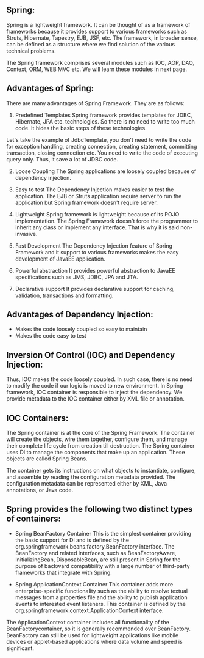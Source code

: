 
## Spring:

Spring is a lightweight framework. It can be thought of as a framework of frameworks because it provides support to various frameworks such as Struts, Hibernate, Tapestry, EJB, JSF, etc. The framework, in broader sense, can be defined as a structure where we find solution of the various technical problems.

The Spring framework comprises several modules such as IOC, AOP, DAO, Context, ORM, WEB MVC etc. We will learn these modules in next page. 

## Advantages of Spring:

There are many advantages of Spring Framework. They are as follows:

1) Predefined Templates
Spring framework provides templates for JDBC, Hibernate, JPA etc. technologies. So there is no need to write too much code. It hides the basic steps of these technologies.

Let's take the example of JdbcTemplate, you don't need to write the code for exception handling, creating connection, creating statement, committing transaction, closing connection etc. You need to write the code of executing query only. Thus, it save a lot of JDBC code.

2) Loose Coupling
The Spring applications are loosely coupled because of dependency injection.

3) Easy to test
The Dependency Injection makes easier to test the application. The EJB or Struts application require server to run the application but Spring framework doesn't require server.

4) Lightweight
Spring framework is lightweight because of its POJO implementation. The Spring Framework doesn't force the programmer to inherit any class or implement any interface. That is why it is said non-invasive.

5) Fast Development
The Dependency Injection feature of Spring Framework and it support to various frameworks makes the easy development of JavaEE application.

6) Powerful abstraction
It provides powerful abstraction to JavaEE specifications such as JMS, JDBC, JPA and JTA.

7) Declarative support
It provides declarative support for caching, validation, transactions and formatting.

## Advantages of Dependency Injection:

- Makes the code loosely coupled so easy to maintain
- Makes the code easy to test

## Inversion Of Control (IOC) and Dependency Injection:

Thus, IOC makes the code loosely coupled. In such case, there is no need to modify the code if our logic is moved to new environment.
In Spring framework, IOC container is responsible to inject the dependency. We provide metadata to the IOC container either by XML file or annotation.

## IOC Containers:

The Spring container is at the core of the Spring Framework. The container will create the objects, wire them together, configure them, and manage their complete life cycle from creation till destruction. The Spring container uses DI to manage the components that make up an application. These objects are called Spring Beans.

The container gets its instructions on what objects to instantiate, configure, and assemble by reading the configuration metadata provided. The configuration metadata can be represented either by XML, Java annotations, or Java code.

## Spring provides the following two distinct types of containers:

- Spring BeanFactory Container
This is the simplest container providing the basic support for DI and is defined by the org.springframework.beans.factory.BeanFactory interface. The BeanFactory and related interfaces, such as BeanFactoryAware, InitializingBean, DisposableBean, are still present in Spring for the purpose of backward compatibility with a large number of third-party frameworks that integrate with Spring.

- Spring ApplicationContext Container
This container adds more enterprise-specific functionality such as the ability to resolve textual messages from a properties file and the ability to publish application events to interested event listeners. This container is defined by the org.springframework.context.ApplicationContext interface.

The ApplicationContext container includes all functionality of the BeanFactorycontainer, so it is generally recommended over BeanFactory. BeanFactory can still be used for lightweight applications like mobile devices or applet-based applications where data volume and speed is significant.


